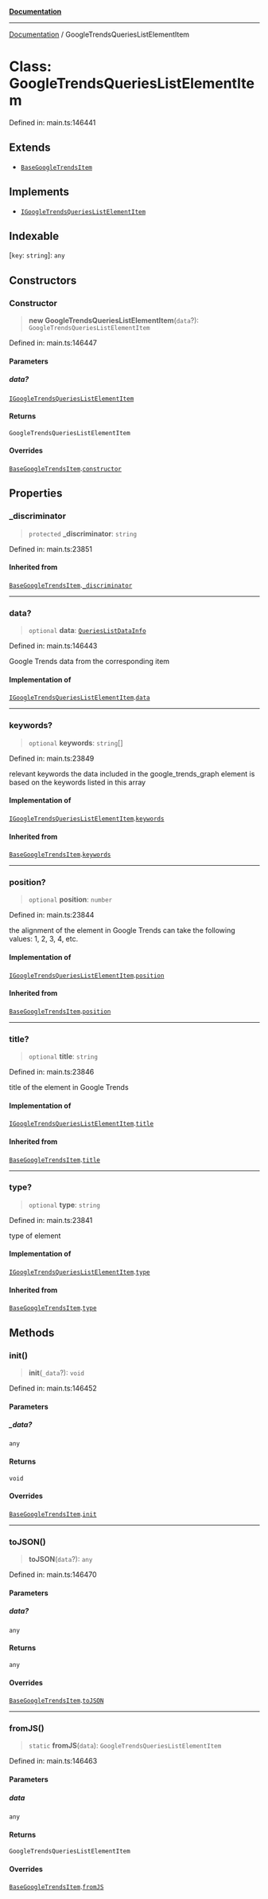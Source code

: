 [**Documentation**](../README.md)

***

[Documentation](../README.md) / GoogleTrendsQueriesListElementItem

# Class: GoogleTrendsQueriesListElementItem

Defined in: main.ts:146441

## Extends

- [`BaseGoogleTrendsItem`](BaseGoogleTrendsItem.md)

## Implements

- [`IGoogleTrendsQueriesListElementItem`](../interfaces/IGoogleTrendsQueriesListElementItem.md)

## Indexable

\[`key`: `string`\]: `any`

## Constructors

### Constructor

> **new GoogleTrendsQueriesListElementItem**(`data`?): `GoogleTrendsQueriesListElementItem`

Defined in: main.ts:146447

#### Parameters

##### data?

[`IGoogleTrendsQueriesListElementItem`](../interfaces/IGoogleTrendsQueriesListElementItem.md)

#### Returns

`GoogleTrendsQueriesListElementItem`

#### Overrides

[`BaseGoogleTrendsItem`](BaseGoogleTrendsItem.md).[`constructor`](BaseGoogleTrendsItem.md#constructor)

## Properties

### \_discriminator

> `protected` **\_discriminator**: `string`

Defined in: main.ts:23851

#### Inherited from

[`BaseGoogleTrendsItem`](BaseGoogleTrendsItem.md).[`_discriminator`](BaseGoogleTrendsItem.md#_discriminator)

***

### data?

> `optional` **data**: [`QueriesListDataInfo`](QueriesListDataInfo.md)

Defined in: main.ts:146443

Google Trends data from the corresponding item

#### Implementation of

[`IGoogleTrendsQueriesListElementItem`](../interfaces/IGoogleTrendsQueriesListElementItem.md).[`data`](../interfaces/IGoogleTrendsQueriesListElementItem.md#data)

***

### keywords?

> `optional` **keywords**: `string`[]

Defined in: main.ts:23849

relevant keywords
the data included in the google_trends_graph element is based on the keywords listed in this array

#### Implementation of

[`IGoogleTrendsQueriesListElementItem`](../interfaces/IGoogleTrendsQueriesListElementItem.md).[`keywords`](../interfaces/IGoogleTrendsQueriesListElementItem.md#keywords)

#### Inherited from

[`BaseGoogleTrendsItem`](BaseGoogleTrendsItem.md).[`keywords`](BaseGoogleTrendsItem.md#keywords)

***

### position?

> `optional` **position**: `number`

Defined in: main.ts:23844

the alignment of the element in Google Trends
can take the following values: 1, 2, 3, 4, etc.

#### Implementation of

[`IGoogleTrendsQueriesListElementItem`](../interfaces/IGoogleTrendsQueriesListElementItem.md).[`position`](../interfaces/IGoogleTrendsQueriesListElementItem.md#position)

#### Inherited from

[`BaseGoogleTrendsItem`](BaseGoogleTrendsItem.md).[`position`](BaseGoogleTrendsItem.md#position)

***

### title?

> `optional` **title**: `string`

Defined in: main.ts:23846

title of the element in Google Trends

#### Implementation of

[`IGoogleTrendsQueriesListElementItem`](../interfaces/IGoogleTrendsQueriesListElementItem.md).[`title`](../interfaces/IGoogleTrendsQueriesListElementItem.md#title)

#### Inherited from

[`BaseGoogleTrendsItem`](BaseGoogleTrendsItem.md).[`title`](BaseGoogleTrendsItem.md#title)

***

### type?

> `optional` **type**: `string`

Defined in: main.ts:23841

type of element

#### Implementation of

[`IGoogleTrendsQueriesListElementItem`](../interfaces/IGoogleTrendsQueriesListElementItem.md).[`type`](../interfaces/IGoogleTrendsQueriesListElementItem.md#type)

#### Inherited from

[`BaseGoogleTrendsItem`](BaseGoogleTrendsItem.md).[`type`](BaseGoogleTrendsItem.md#type)

## Methods

### init()

> **init**(`_data`?): `void`

Defined in: main.ts:146452

#### Parameters

##### \_data?

`any`

#### Returns

`void`

#### Overrides

[`BaseGoogleTrendsItem`](BaseGoogleTrendsItem.md).[`init`](BaseGoogleTrendsItem.md#init)

***

### toJSON()

> **toJSON**(`data`?): `any`

Defined in: main.ts:146470

#### Parameters

##### data?

`any`

#### Returns

`any`

#### Overrides

[`BaseGoogleTrendsItem`](BaseGoogleTrendsItem.md).[`toJSON`](BaseGoogleTrendsItem.md#tojson)

***

### fromJS()

> `static` **fromJS**(`data`): `GoogleTrendsQueriesListElementItem`

Defined in: main.ts:146463

#### Parameters

##### data

`any`

#### Returns

`GoogleTrendsQueriesListElementItem`

#### Overrides

[`BaseGoogleTrendsItem`](BaseGoogleTrendsItem.md).[`fromJS`](BaseGoogleTrendsItem.md#fromjs)
